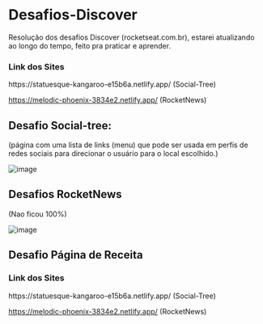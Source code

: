 # Desafios-Discover
Resolução dos desafios Discover (rocketseat.com.br), estarei atualizando ao longo do tempo, feito pra praticar e aprender.

<h3>Link dos Sites</h3>
https://statuesque-kangaroo-e15b6a.netlify.app/ (Social-Tree)

https://melodic-phoenix-3834e2.netlify.app/ (RocketNews)

<h2>Desafio Social-tree:</h2>
(página com uma lista de links (menu) que pode ser usada em perfis de redes sociais para direcionar o usuário para o local escolhido.)

![image](https://user-images.githubusercontent.com/109323435/185037048-e3880690-4a2f-4e16-ba80-d94874cf43bd.png)

<h2>Desafios RocketNews</h2>
(Nao ficou 100%)

![image](https://user-images.githubusercontent.com/109323435/185037605-e15378e5-d6ec-4f9c-bc0e-17f9b09d08cb.png)

<h2>Desafio Página de Receita</h2>




<h3>Link dos Sites</h3>
https://statuesque-kangaroo-e15b6a.netlify.app/ (Social-Tree)

https://melodic-phoenix-3834e2.netlify.app/ (RocketNews)


